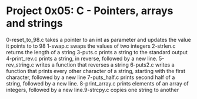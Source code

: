 # Project 0x05:  C - Pointers, arrays and strings
0-reset_to_98.c takes a pointer to an int as parameter and updates the value it points to to 98
1-swap.c swaps the values of two integers
2-strlen.c returns the length of a string
3-puts.c prints a string to the standard output
4-print_rev.c prints a string, in reverse, followed by a new line.
5-rev_string.c writes a function that reverses a string
6-puts2.c writes a function that prints every other character of a string, starting with the first character, followed by a new line
7-puts_half.c prints second half of a string, followed by a new line.
8-print_array.c prints elements of an array of integers, followed by a new line.9-strcpy.c copies one string to another
